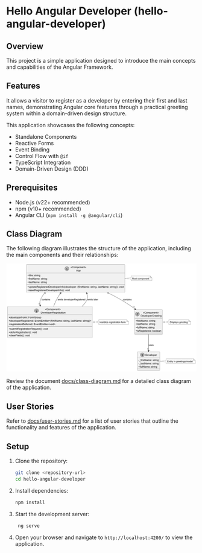# Hello Angular Developer (hello-angular-developer)

## Overview

This project is a simple application designed to introduce the main concepts and capabilities of the Angular Framework.

## Features

It allows a visitor to register as a developer by entering their first and last names, demonstrating Angular core features through a practical greeting system within a domain-driven design structure.

This application showcases the following concepts:

- Standalone Components
- Reactive Forms
- Event Binding
- Control Flow with `@if`
- TypeScript Integration
- Domain-Driven Design (DDD)

## Prerequisites

- Node.js (v22+ recommended)
- npm (v10+ recommended)
- Angular CLI (`npm install -g @angular/cli`)

## Class Diagram

The following diagram illustrates the structure of the application, including the main components and their relationships:

![class-diagram](./docs/class-diagram.png)

Review the document [docs/class-diagram.md](docs/class-diagram.puml) for a detailed class diagram of the application.

## User Stories
Refer to [docs/user-stories.md](docs/user-stories.md) for a list of user stories that outline the functionality and features of the application.

## Setup

1. Clone the repository:
   ```bash
   git clone <repository-url>
   cd hello-angular-developer

2. Install dependencies:
   ```bash
   npm install
   ```
3. Start the development server:
   ```bash
    ng serve
    ```
4. Open your browser and navigate to `http://localhost:4200/` to view the application.
